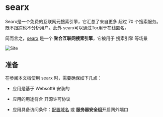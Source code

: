 # searx

Searx是一个免费的互联网元搜索引擎，它汇总了来自更多 超过 70 个搜索服务。既不跟踪也不分析用户。此外 searx可以通过Tor用于在线匿名。

简而言之，[searx](https://searx.github.io/searx/) 是一个 **聚合互联网搜索引擎**，它被用于 搜索引擎  等场景


![Site](https://libs.websoft9.com/Websoft9/DocsPicture/zh/searx/searx-gui-websoft9.png)


## 准备

在参阅本文档使用 searx 时，需要确保如下几点：

- 应用是基于 Websoft9 安装的

- 应用的用途符合 [](https://opensource.org/licenses/GPL-3.0) 开源许可协议

- 应用具备访问条件：[配置域名](./guide/appsetdomain) 或 **服务器安全组**开启网外端口